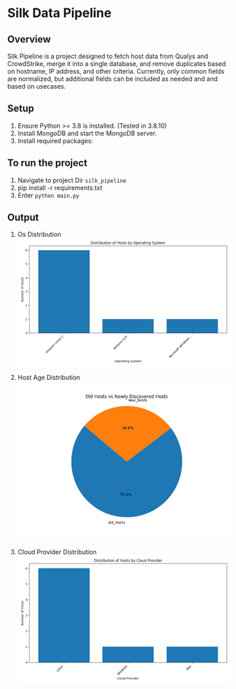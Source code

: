 # Silk Data Pipeline

## Overview
Silk Pipeline is a project designed to fetch host data from Qualys and CrowdStrike, merge it into a single database, and remove duplicates based on hostname, IP address, and other criteria. Currently, only common fields are normalized, but additional fields can be included as needed and and based on usecases.

## Setup
1. Ensure Python >= 3.8 is installed. (Tested in 3.8.10)
2. Install MongoDB and start the MongoDB server.
3. Install required packages:

## To run the project

1. Navigate to project Dir `silk_pipeline`
2. pip install -r requirements.txt 
3. Enter `python main.py`


## Output

1. Os Distribution
![Os Distribution](output/os_distribution_1.png)

2. Host Age Distribution 
![Host Age Distribution](output/host_age_distribution_400_days.png)

3. Cloud Provider Distribution
![Cloud Provider Distribution](output/cloud_provider_distribution_1.png)